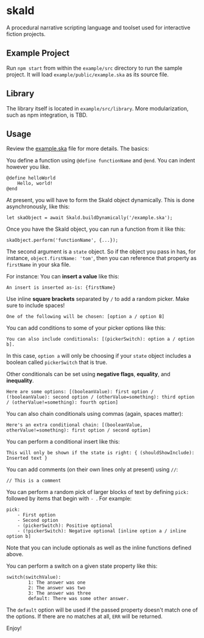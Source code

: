 # skald
A procedural narrative scripting language and toolset used for interactive fiction projects.

## Example Project

Run `npm start` from within the `example/src` directory to run the sample project. It will load `example/public/example.ska` as its source file.

## Library

The library itself is located in `example/src/library`. More modularization, such as npm integration, is TBD.

## Usage

Review the [example.ska](example/public/example.ska) file for more details. The basics:

You define a function using `@define functionName` and `@end`. You can indent however you like.

```
@define helloWorld
    Hello, world!
@end
```

At present, you will have to form the Skald object dynamically. This is done asynchronously, like this:

```
let skaObject = await Skald.buildDynamically('/example.ska');
```

Once you have the Skald object, you can run a function from it like this:

```
skaObject.perform('functionName', {...});
```

The second argument is a `state` object. So if the object you pass in has,
for instance, `object.firstName: 'tom'`, then you can reference that property as `firstName` in your ska file.

For instance: You can **insert a value** like this:

```
An insert is inserted as-is: {firstName}
```

Use inline **square brackets** separated by ` / ` to add a random picker. Make sure to include spaces!

```
One of the following will be chosen: [option a / option B]
```

You can add conditions to some of your picker options like this:

```
You can also include conditionals: [(pickerSwitch): option a / option b].
```

In this case, `option a` will only be choosing if your `state` object includes a boolean called `pickerSwitch` that is true.

Other conditionals can be set using **negative flags**, **equality**, and **inequality**.

```
Here are some options: [(booleanValue): first option / (!booleanValue): second option / (otherValue=something): third option / (otherValue!=something): fourth option]
```

You can also chain conditionals using commas (again, spaces matter):

```
Here's an extra conditional chain: [(booleanValue, otherValue!=something): first option / second option]
```

You can perform a conditional insert like this:

```
This will only be shown if the state is right: { (shouldShowInclude): Inserted text }
```

You can add comments (on their own lines only at present) using `//`:

```
// This is a comment
```

You can perform a random pick of larger blocks of text by defining `pick:` followed by items that begin with `- `. For example:

```
pick:
    - First option
    - Second option
    - (pickerSwitch): Positive optional
    - (!pickerSwitch): Negative optional [inline option a / inline option b]
```

Note that you can include optionals as well as the inline functions defined above.

You can perform a switch on a given state property like this:

```
switch(switchValue):
        1: The answer was one
        2: The answer was two
        3: The answer was three
        default: There was some other answer.
```

The `default` option will be used if the passed property doesn't match one of the options. If there are no matches at all, `ERR` will be returned.

Enjoy!